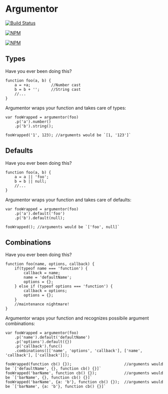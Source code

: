 # Argumentor

[![Build Status](https://travis-ci.org/zaphod1984/argumentor.png)](https://travis-ci.org/zaphod1984/argumentor)

[![NPM](https://nodei.co/npm/argumentor.png)](https://nodei.co/npm/argumentor/)

[![NPM](https://nodei.co/npm-dl/argumentor.png?months=3)](https://nodei.co/npm/argumentor/)

## Types

Have you ever been doing this?
````
function foo(a, b) {
    a = +a;         //Number cast
    b = b + '';     //String cast
    //...
}
````
Argumentor wraps your function and takes care of types:
````
var fooWrapped = argumentor(foo)
    .p('a').number()
    .p('b').string();

fooWrapped('1', 123); //arguments would be `[1, '123']`
````

## Defaults

Have you ever been doing this?
````
function foo(a, b) {
    a = a || 'foo';
    b = b || null;
    //...
}
````
Argumentor wraps your function and takes care of defaults:
````
var fooWrapped = argumentor(foo)
    .p('a').default('foo')
    .p('b').default(null);

fooWrapped(); //arguments would be `['foo', null]`
````

## Combinations

Have you ever been doing this?
````
function foo(name, options, callback) {
    if(typeof name === 'function') {
        callback = name;
        name = 'defaultName';
        options = {};
    } else if (typeof options === 'function') {
        callback = options;
        options = {};
    }
    //maintenance nightmare!
}
````
Argumentor wraps your function and recognizes possibile argument combinations:
````
var fooWrapped = argumentor(foo)
    .p('name').default('defaultName')
    .p('options').default({})
    .p('callback').func()
    .combinations([['name', 'options', 'callback'], ['name', 'callback'], ['callback']]);

fooWrapped(function cb() {});                       //arguments would be `['defaultName', {}, function cb() {}]`
fooWrapped('barName', function cb() {});            //arguments would be `['barName', {}, function cb() {}]`
fooWrapped('barName', {a: 'b'}, function cb() {});  //arguments would be `['barName', {a: 'b'}, function cb() {}]`
````